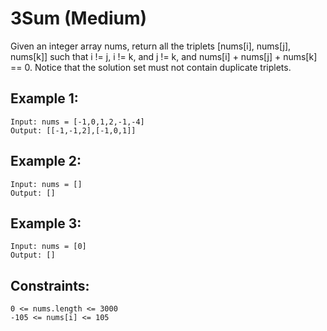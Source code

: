 # 3Sum (Medium)
Given an integer array nums, return all the triplets 
    [nums[i], nums[j], nums[k]] such that i != j, i != k, and j != k, and 
    nums[i] + nums[j] + nums[k] == 0.
Notice that the solution set must not contain duplicate triplets.
## Example 1:
    Input: nums = [-1,0,1,2,-1,-4]
    Output: [[-1,-1,2],[-1,0,1]]

## Example 2:
    Input: nums = []
    Output: []

## Example 3:
    Input: nums = [0]
    Output: []
    
## Constraints:
    0 <= nums.length <= 3000
    -105 <= nums[i] <= 105